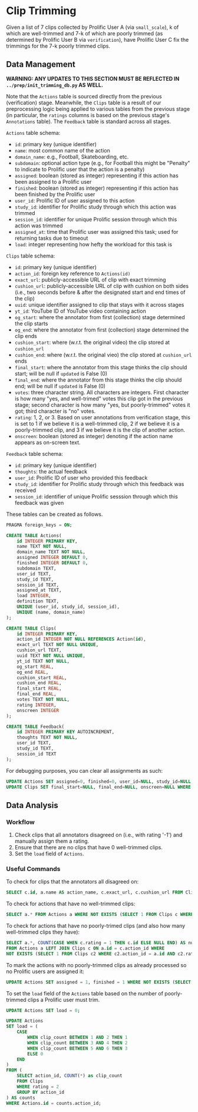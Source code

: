 # Clip Trimming

Given a list of 7 clips collected by Prolific User A (via `small_scale`), k of which are well-trimmed and 7-k of which are poorly trimmed (as determined by Prolific User B via `verification`), have Prolific User C fix the trimmings for the 7-k poorly trimmed clips.

## Data Management

**WARNING: ANY UPDATES TO THIS SECTION MUST BE REFLECTED IN `../prep/init_trimming_db.py` AS WELL.**

Note that the `Actions` table is sourced directly from the previous (verification) stage. Meanwhile, the `Clips` table is a result of our preprocessing logic being applied to various tables from the previous stage (in particular, the `ratings` columns is based on the previous stage's `Annotations` table). The `Feedback` table is standard across all stages.

`Actions` table schema:
- `id`: primary key (unique identifier)
- `name`: most common name of the action
- `domain_name`: e.g., Football, Skateboarding, etc.
- `subdomain`: optional action type (e.g., for Football this might be "Penalty" to indicate to Prolific user that the action is a penalty)
- `assigned`: boolean (stored as integer) representing if this action has been assigned to a Prolific user
- `finished`: boolean (stored as integer) representing if this action has been finished by the Prolific user
- `user_id`: Prolific ID of user assigned to this action
- `study_id`: identifier for Prolific study through which this action was trimmed
- `session_id`: identifier for unique Prolific session through which this action was trimmed
- `assigned_at`: time that Prolific user was assigned this task; used for returning tasks due to timeout
- `load`: integer representing how hefty the workload for this task is

`Clips` table schema:
- `id`: primary key (unique identifier)
- `action_id`: foreign key reference to `Actions(id)`
- `exact_url`: publicly-accessible URL of clip with exact trimming
- `cushion_url`: publicly-accessible URL of clip with cushion on both sides (i.e., two seconds before & after the designated start and end times of the clip)
- `uuid`: unique identifier assigned to clip that stays with it across stages
- `yt_id`: YouTube ID of YouTube video containing action
- `og_start`: where the annotator from first (collection) stage determined the clip starts
- `og_end`: where the annotator from first (collection) stage determined the clip ends
- `cushion_start`: where (w.r.t. the original video) the clip stored at `cushion_url` 
- `cushion_end`: where (w.r.t. the original vieo) the clip stored at `cushion_url` ends
- `final_start`: where the annotator from this stage thinks the clip should start; will be null if `updated` is False (0)
- `final_end`: where the annotator from this stage thinks the clip should end; will be null if `updated` is False (0)
- `votes`: three character string. All characters are integers. First character is how many "yes, and well-trimed" votes this clip got in the previous stage; second character is how many "yes, but poorly-trimmed" votes it got; third character is "no" votes.
- `rating`: 1, 2, or 3. Based on user annotations from verification stage, this is set to 1 if we believe it is a well-trimmed clip, 2 if we believe it is a poorly-trimmed clip, and 3 if we believe it is the clip of another action.
- `onscreen`: boolean (stored as integer) denoting if the action name appears as on-screen text.

`Feedback` table schema:

- `id`: primary key (unique identifier)
- `thoughts`: the actual feedback
- `user_id`: Prolific ID of user who provided this feedback
- `study_id`: identifier for Prolific study through which this feedback was received
- `session_id`: identifier of unique Prolific sesssion through which this feedback was given

These tables can be created as follows.

```sql
PRAGMA foreign_keys = ON;

CREATE TABLE Actions(
    id INTEGER PRIMARY KEY,
    name TEXT NOT NULL,
    domain_name TEXT NOT NULL,
    assigned INTEGER DEFAULT 0,
    finished INTEGER DEFAULT 0,
    subdomain TEXT,
    user_id TEXT,
    study_id TEXT,
    session_id TEXT,
    assigned_at TEXT,
    load INTEGER,
    definition TEXT,
    UNIQUE (user_id, study_id, session_id),
    UNIQUE (name, domain_name)
);

CREATE TABLE Clips(
    id INTEGER PRIMARY KEY,
    action_id INTEGER NOT NULL REFERENCES Action(id),
    exact_url TEXT NOT NULL UNIQUE,
    cushion_url TEXT,
    uuid TEXT NOT NULL UNIQUE,
    yt_id TEXT NOT NULL,
    og_start REAL,
    og_end REAL,
    cushion_start REAL,
    cushion_end REAL,
    final_start REAL,
    final_end REAL,
    votes TEXT NOT NULL,
    rating INTEGER,
    onscreen INTEGER
);

CREATE TABLE Feedback(
    id INTEGER PRIMARY KEY AUTOINCREMENT,
    thoughts TEXT NOT NULL,
    user_id TEXT,
    study_id TEXT,
    session_id TEXT
);
```

For debugging purposes, you can clear all assignments as such:
```sql
UPDATE Actions SET assigned=0, finished=0, user_id=NULL, study_id=NULL, session_id=NULL, assigned_at=NULL WHERE user_id='tantan';
UPDATE Clips SET final_start=NULL, final_end=NULL, onscreen=NULL WHERE onscreen IS NOT NULL;
```

## Data Analysis

### Workflow

1. Check clips that all annotators disagreed on (i.e., with rating '-1') and manually assign them a rating.
2. Ensure that there are no clips that have 0 well-trimmed clips.
3. Set the `load` field of `Actions`.

### Useful Commands

To check for clips that the annotators all disagreed on:
```sql
SELECT c.id, a.name AS action_name, c.exact_url, c.cushion_url FROM Clips c JOIN Actions a ON c.action_id = a.id WHERE c.rating='-1';
```

To check for actions that have no well-trimmed clips:
```sql
SELECT a.* FROM Actions a WHERE NOT EXISTS (SELECT 1 FROM Clips c WHERE c.action_id = a.id AND c.rating = 1);
```

To check for actions that have no poorly-trimed clips (and also how many well-trimmed clips they have):
```sql
SELECT a.*, COUNT(CASE WHEN c.rating = 1 THEN c.id ELSE NULL END) AS num_good_clips 
FROM Actions a LEFT JOIN Clips c ON a.id = c.action_id WHERE 
NOT EXISTS (SELECT 1 FROM Clips c2 WHERE c2.action_id = a.id AND c2.rating = 2) GROUP BY a.id;
```

To mark the actions with no poorly-trimmed clips as already processed so no Prolific users are assigned it:
```sql
UPDATE Actions SET assigned = 1, finished = 1 WHERE NOT EXISTS (SELECT 1 FROM Clips c WHERE c.action_id = Actions.id AND c.rating = 2);
```

To set the `load` field of the `Actions` table based on the number of poorly-trimmed clips a Prolific user must trim.
```sql
UPDATE Actions SET load = 0;

UPDATE Actions
SET load = (
    CASE
        WHEN clip_count BETWEEN 1 AND 2 THEN 1
        WHEN clip_count BETWEEN 3 AND 4 THEN 2
        WHEN clip_count BETWEEN 5 AND 6 THEN 3
        ELSE 0
    END
)
FROM (
    SELECT action_id, COUNT(*) as clip_count
    FROM Clips
    WHERE rating = 2
    GROUP BY action_id
) AS counts
WHERE Actions.id = counts.action_id;
```